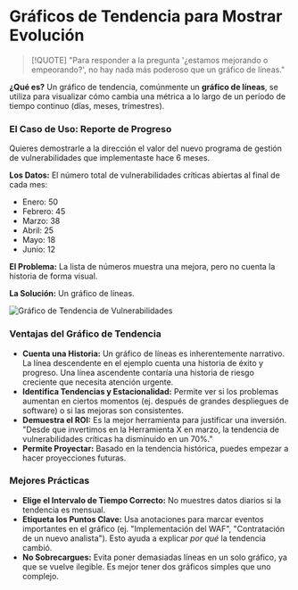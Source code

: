 # Gráficos de Tendencia para Mostrar Evolución

> [!QUOTE] "Para responder a la pregunta '¿estamos mejorando o empeorando?', no hay nada más poderoso que un gráfico de líneas."

**¿Qué es?**
Un gráfico de tendencia, comúnmente un **gráfico de líneas**, se utiliza para visualizar cómo cambia una métrica a lo largo de un período de tiempo continuo (días, meses, trimestres).

### El Caso de Uso: Reporte de Progreso

Quieres demostrarle a la dirección el valor del nuevo programa de gestión de vulnerabilidades que implementaste hace 6 meses.

**Los Datos:** El número total de vulnerabilidades críticas abiertas al final de cada mes:
-   Enero: 50
-   Febrero: 45
-   Marzo: 38
-   Abril: 25
-   Mayo: 18
-   Junio: 12

**El Problema:** La lista de números muestra una mejora, pero no cuenta la historia de forma visual.

**La Solución:** Un gráfico de líneas.

![Gráfico de Tendencia de Vulnerabilidades](https://www.klipfolio.com/sites/default/files/klip-gallery-images/dashboard-security-kpi-vulnerabilities-over-time.png)

### Ventajas del Gráfico de Tendencia

-   **Cuenta una Historia:** Un gráfico de líneas es inherentemente narrativo. La línea descendente en el ejemplo cuenta una historia de éxito y progreso. Una línea ascendente contaría una historia de riesgo creciente que necesita atención urgente.
-   **Identifica Tendencias y Estacionalidad:** Permite ver si los problemas aumentan en ciertos momentos (ej. después de grandes despliegues de software) o si las mejoras son consistentes.
-   **Demuestra el ROI:** Es la mejor herramienta para justificar una inversión. "Desde que invertimos en la Herramienta X en marzo, la tendencia de vulnerabilidades críticas ha disminuido en un 70%."
-   **Permite Proyectar:** Basado en la tendencia histórica, puedes empezar a hacer proyecciones futuras.

### Mejores Prácticas

-   **Elige el Intervalo de Tiempo Correcto:** No muestres datos diarios si la tendencia es mensual.
-   **Etiqueta los Puntos Clave:** Usa anotaciones para marcar eventos importantes en el gráfico (ej. "Implementación del WAF", "Contratación de un nuevo analista"). Esto ayuda a explicar *por qué* la tendencia cambió.
-   **No Sobrecargues:** Evita poner demasiadas líneas en un solo gráfico, ya que se vuelve ilegible. Es mejor tener dos gráficos simples que uno complejo.
